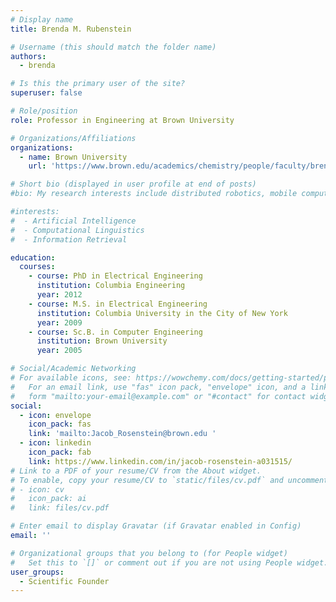 ```yaml
---
# Display name
title: Brenda M. Rubenstein 

# Username (this should match the folder name)
authors:
  - brenda 

# Is this the primary user of the site?
superuser: false

# Role/position
role: Professor in Engineering at Brown University 

# Organizations/Affiliations
organizations:
  - name: Brown University
    url: 'https://www.brown.edu/academics/chemistry/people/faculty/brenda-m-rubenstein'

# Short bio (displayed in user profile at end of posts)
#bio: My research interests include distributed robotics, mobile computing and programmable matter.

#interests:
#  - Artificial Intelligence
#  - Computational Linguistics
#  - Information Retrieval

education:
  courses:
    - course: PhD in Electrical Engineering 
      institution: Columbia Engineering 
      year: 2012
    - course: M.S. in Electrical Engineering
      institution: Columbia University in the City of New York 
      year: 2009
    - course: Sc.B. in Computer Engineering 
      institution: Brown University 
      year: 2005

# Social/Academic Networking
# For available icons, see: https://wowchemy.com/docs/getting-started/page-builder/#icons
#   For an email link, use "fas" icon pack, "envelope" icon, and a link in the
#   form "mailto:your-email@example.com" or "#contact" for contact widget.
social:
  - icon: envelope
    icon_pack: fas
    link: 'mailto:Jacob_Rosenstein@brown.edu '
  - icon: linkedin
    icon_pack: fab
    link: https://www.linkedin.com/in/jacob-rosenstein-a031515/ 
# Link to a PDF of your resume/CV from the About widget.
# To enable, copy your resume/CV to `static/files/cv.pdf` and uncomment the lines below.
# - icon: cv
#   icon_pack: ai
#   link: files/cv.pdf

# Enter email to display Gravatar (if Gravatar enabled in Config)
email: ''

# Organizational groups that you belong to (for People widget)
#   Set this to `[]` or comment out if you are not using People widget.
user_groups:
  - Scientific Founder 
---
```

